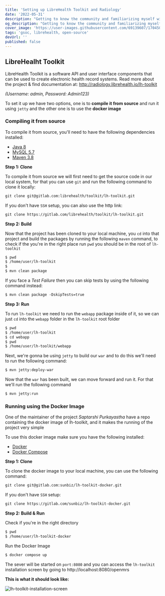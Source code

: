 ```yaml
---
title: 'Setting up LibreHealth Toolkit and Radiology'
date: '2022-05-31'
description: "Getting to know the community and familiarizing myself with LibreHealht's codebase and their working style."
og_description: "Getting to know the community and familiarizing myself with LibreHealht's codebase and their working style."
cover_image: 'https://user-images.githubusercontent.com/69139607/170450651-bfe6ef15-5634-473d-908f-d95dab890113.png'
tags: 'gsoc, librehealth, open-source'
devUrl: ''
published: false
---
```


## LibreHealht Toolkit

LibreHealth Toolkit is a software API and user interface components that can be used to create electronic health record systems.
Read more about the project & find documentation at: http://radiology.librehealth.io/lh-toolkit

_(Username: admin, Password: Admin123)_

To set it up we have two options, one is to **compile it from source** and run it using `jetty` and the other one is to use
the **docker image**

### Compiling it from source

To compile it from source, you'll need to have the following dependencies installed:

- [Java 8](https://www.oracle.com/in/java/technologies/javase/javase8-archive-downloads.html)
- [MySQL 5.7](https://dev.mysql.com/downloads/mysql/5.7.html)
- [Maven 3.8](https://www.baeldung.com/install-maven-on-windows-linux-mac)

**Step 1: Clone**

To compile it from source we will first need to get the source code in our local system, for that you can use `git` and
run the following command to clone it locally:

```txt
git clone git@gitlab.com:librehealth/toolkit/lh-toolkit.git
```

If you don't have `SSH` setup, you can also use the http link:

```txt
git clone https://gitlab.com/librehealth/toolkit/lh-toolkit.git
```

**Step 2: Build**

Now that the project has been cloned to your local machine, you `cd` into that project and build the packages by running
the following `maven` command, to check if the you're in the right place run `pwd` you should be in the root of
`lh-toolkit`

```txt
$ pwd
$ /home/user/lh-toolkit
$
$ mvn clean package
```

If you face a _Test Failure_ then you can skip tests by using the following command instead:

```txt
$ mvn clean package -DskipTests=true
```

**Step 3: Run**

To run `lh-toolkit` we need to run the `webapp` package inside of it, so we can just `cd` into the `webapp` folder in
the `lh-toolkit` root folder

```txt
$ pwd
$ /home/user/lh-toolkit
$ cd webapp
$ pwd
$ /home/user/lh-toolkit/webapp
```

Next, we're gonna be using `jetty` to build our `war` and to do this we'll need to run the following command:

```txt
$ mvn jetty:deploy-war
```

Now that the `war` has been built, we can move forward and run it. For that we'll run the following command

```txt
$ mvn jetty:run
```

### Running using the Docker Image

One of the maintainer of the project _Saptarshi Purkayastha_ have a repo containing the docker image of lh-toolkit, and
it makes the running of the project very simple

To use this docker image make sure you have the following installed:

- [Docker](https://docs.docker.com/)
- [Docker Compose](https://docs.docker.com/compose/install/)

**Step 1: Clone**

To clone the docker image to your local machine, you can use the following command:

```txt
git clone git@gitlab.com:sunbiz/lh-toolkit-docker.git
```

If you don't have `SSH` setup:

```txt
git clone https://gitlab.com/sunbiz/lh-toolkit-docker.git
```

**Step 2: Build & Run**

Check if you're in the right directory

```txt
$ pwd
$ /home/user/lh-toolkit-docker
```

Run the Docker Image

```txt
$ docker compose up
```

The sever will be started on `port:8080` and you can access the `lh-toolkit` installation screen by going to
http://localhost:8080/openmrs

**This is what it should look like:**

![lh-toolkit-installation-screen](https://gitlab.com/librehealth/toolkit/lh-toolkit-docs-devguide/-/raw/master/13.JPG)
